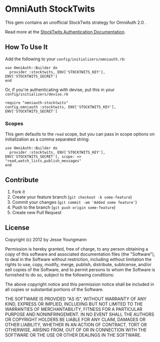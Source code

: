 # OmniAuth StockTwits

This gem contains an unofficial StockTwits strategy for OmniAuth 2.0 .

Read more at the [StockTwits Authentication Documentation](http://stocktwits.com/developers/docs/authentication).

## How To Use It

Add the following to your `config/initializers/omniauth.rb`:

    use OmniAuth::Builder do
      provider :stocktwits, ENV['STOCKTWITS_KEY'], ENV['STOCKTWITS_SECRET']
    end

Or, if you're authenticating with devise, put this in your `config/initializers/devise.rb`

    require "omniauth-stocktwits"
    config.omniauth :stocktwits, ENV['STOCKTWITS_KEY'], ENV['STOCKTWITS_SECRET']

### Scopes

This gem defaults to the `read` scope, but you can pass in scope options on initialization as a comma separated string:

    use OmniAuth::Builder do
      provider :stocktwits, ENV['STOCKTWITS_KEY'], ENV['STOCKTWITS_SECRET'], scope: => "read,watch_lists,publish_messages"
    end

## Contribute

1. Fork it
2. Create your feature branch (`git checkout -b some-feature`)
3. Commit your changes (`git commit -am 'Added some feature'`)
4. Push to the branch (`git push origin some-feature`)
5. Create new Pull Request

## License

Copyright (c) 2012 by Jesse Youngmann

Permission is hereby granted, free of charge, to any person obtaining a copy of this software and associated documentation files (the "Software"), to deal in the Software without restriction, including without limitation the rights to use, copy, modify, merge, publish, distribute, sublicense, and/or sell copies of the Software, and to permit persons to whom the Software is furnished to do so, subject to the following conditions:

The above copyright notice and this permission notice shall be included in all copies or substantial portions of the Software.

THE SOFTWARE IS PROVIDED "AS IS", WITHOUT WARRANTY OF ANY KIND, EXPRESS OR IMPLIED, INCLUDING BUT NOT LIMITED TO THE WARRANTIES OF MERCHANTABILITY, FITNESS FOR A PARTICULAR PURPOSE AND NONINFRINGEMENT. IN NO EVENT SHALL THE AUTHORS OR COPYRIGHT HOLDERS BE LIABLE FOR ANY CLAIM, DAMAGES OR OTHER LIABILITY, WHETHER IN AN ACTION OF CONTRACT, TORT OR OTHERWISE, ARISING FROM, OUT OF OR IN CONNECTION WITH THE SOFTWARE OR THE USE OR OTHER DEALINGS IN THE SOFTWARE.
